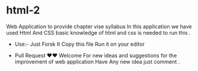 # html-2
Web Application to provide chapter vise syllabus
In this application we have used Html And CSS
basic knowledge of html and css is needed to run this .

* Use:-
    Just Forsk It 
    Copy this file Run it on your editor

* Pull Request
   ❤️❤️ Welcome For new ideas and suggestions for the improvement of web application
   Have Any new idea just comment .
   
